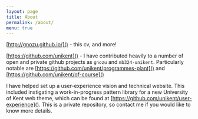 ```yaml
---
layout: page
title: About
permalink: /about/
menu: true
---
```


[http://gnozu.github.io/]() - this cv, and more!

[https://github.com/unikent]() - I have contributed heavily to a number of open and private github projects as `gnozu` and `mb324-unikent`. Particularly notable are [https://github.com/unikent/programmes-plant]() and [https://github.com/unikent/of-course]()

I have helped set up a user-experience vision and technical website. This included instigating a work-in-progress pattern library for a new University of Kent web theme, which can be found at [https://github.com/unikent/user-experience](). This is a private repository, so contact me if you would like to know more details.

